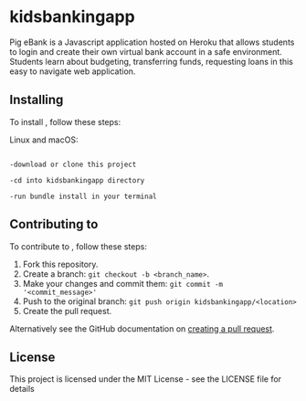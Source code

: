 # kidsbankingapp

Pig eBank is a Javascript application hosted on Heroku that allows students to login and create their own virtual bank account in a safe environment. 
Students learn about budgeting, transferring funds, requesting loans in this easy to navigate web application. 


## Installing <kidsbankingapp>

To install <kidsbankingapp>, follow these steps:

Linux and macOS:
```

-download or clone this project

-cd into kidsbankingapp directory

-run bundle install in your terminal

```
## Contributing to <kidsbankingapp>
<!--- If your README is long or you have some specific process or steps you want contributors to follow, consider creating a separate CONTRIBUTING.md file--->
To contribute to <kidsbankingapp>, follow these steps:

1. Fork this repository.
2. Create a branch: `git checkout -b <branch_name>`.
3. Make your changes and commit them: `git commit -m '<commit_message>'`
4. Push to the original branch: `git push origin kidsbankingapp/<location>`
5. Create the pull request.

Alternatively see the GitHub documentation on [creating a pull request](https://help.github.com/en/github/collaborating-with-issues-and-pull-requests/creating-a-pull-request).

## License
<!--- If you're not sure which open license to use see https://choosealicense.com/--->

This project is licensed under the MIT License - see the LICENSE file for details
